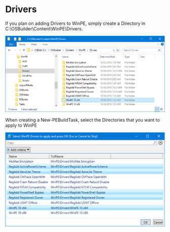 # Drivers

If you plan on adding Drivers to WinPE, simply create a Directory in C:\OSBuilder\Content\WinPE\Drivers.

![](../../../../../../.gitbook/assets/2018-10-18_14-32-59.png)

When creating a New-PEBuildTask, select the Directories that you want to apply to WinPE

![](../../../../../../.gitbook/assets/2018-10-18_14-33-45.png)







